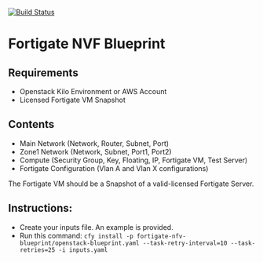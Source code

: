 [![Build Status](https://circleci.com/gh/cloudify-examples/openstack-fortigate-nfv-blueprint.svg?style=shield&circle-token=:circle-token)](https://circleci.com/gh/cloudify-examples/openstack-fortigate-nfv-blueprint)

# Fortigate NVF Blueprint

## Requirements

* Openstack Kilo Environment or AWS Account
* Licensed Fortigate VM Snapshot

## Contents

* Main Network (Network, Router, Subnet, Port)
* Zone1 Network (Network, Subnet, Port1, Port2)
* Compute (Security Group, Key, Floating, IP, Fortigate VM, Test Server)
* Fortigate Configuration (Vlan A and Vlan X configurations)

The Fortigate VM should be a Snapshot of a valid-licensed Fortigate Server.

## Instructions:

* Create your inputs file. An example is provided.
* Run this command: `cfy install -p fortigate-nfv-blueprint/openstack-blueprint.yaml --task-retry-interval=10 --task-retries=25 -i inputs.yaml`

